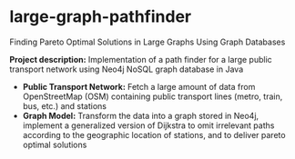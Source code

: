 # large-graph-pathfinder
Finding Pareto Optimal Solutions in Large Graphs Using Graph Databases

**Project description:** Implementation of a path finder for a large public transport network using Neo4j NoSQL
graph database in Java
- **Public Transport Network:** Fetch a large amount of data from OpenStreetMap (OSM) containing public
transport lines (metro, train, bus, etc.) and stations
- **Graph Model:** Transform the data into a graph stored in Neo4j, implement a generalized version of Dijkstra to
omit irrelevant paths according to the geographic location of stations, and to deliver pareto optimal solutions
